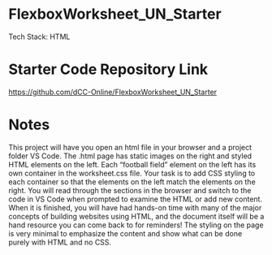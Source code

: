 # FlexboxWorksheet_UN_Starter

Tech Stack: HTML

# Starter Code Repository Link

https://github.com/dCC-Online/FlexboxWorksheet_UN_Starter

# Notes

This project will have you open an html file in your browser and a project folder VS Code. The .html page has static images on the right and styled HTML elements on the left.
Each “football field” element on the left has its own container in the worksheet.css file. Your task is to add CSS styling to each container so that the elements on the left match the elements on the right.
You will read through the sections in the browser and switch to the code in VS Code when prompted to examine the HTML or add new content. When it is finished, you will have had hands-on time with many of the major concepts of building websites using HTML, and the document itself will be a hand resource you can come back to for reminders!
The styling on the page is very minimal to emphasize the content and show what can be done purely with HTML and no CSS.